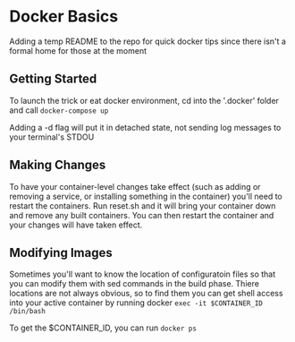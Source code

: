 # Docker Basics

Adding a temp README to the repo for quick docker tips since there isn't a formal home for those at the moment

## Getting Started
To launch the trick or eat docker environment, cd into the '.docker' folder and call ```docker-compose up```

Adding a -d flag will put it in detached state, not sending log messages to your terminal's STDOU

## Making Changes
To have your container-level changes take effect (such as adding or removing a service, or installing something in the container) you'll need to restart the containers. Run reset.sh and it will bring your container down and remove any built containers. You can then restart the container and your changes will have taken effect.

## Modifying Images
Sometimes you'll want to know the location of configuratoin files so that you can modify them with sed commands in the build phase. Thiere locations are not always obvious, so to find them you can get shell access into your active container by running docker ```exec -it $CONTAINER_ID /bin/bash```

To get the $CONTAINER_ID, you can run ```docker ps```
